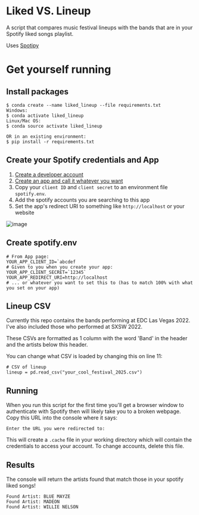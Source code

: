 # Liked VS. Lineup
A script that compares music festival lineups with the bands that are in your Spotify liked songs playlist.

Uses [Spotipy](https://github.com/plamere/spotipy)

# Get yourself running

## Install packages
```
$ conda create --name liked_lineup --file requirements.txt
Windows:
$ conda activate liked_lineup
Linux/Mac OS:
$ conda source activate liked_lineup

OR in an existing environment:
$ pip install -r requirements.txt
```

## Create your Spotify credentials and App
1. [Create a developer account](https://developer.spotify.com/)
2. [Create an app and call it whatever you want](https://developer.spotify.com/dashboard/applications)
3. Copy your `client ID` and `client secret` to an environment file `spotify.env`.
4. Add the spotify accounts you are searching to this app
5. Set the app's redirect URI to something like `http://localhost` or your website

![image](https://user-images.githubusercontent.com/30810522/160060609-d69ef7a6-c2c8-4ac7-9781-ffb141dbec33.png)

## Create spotify.env
```
# From App page:
YOUR_APP_CLIENT_ID=`abcdef
# Given to you when you create your app:
YOUR_APP_CLIENT_SECRET=`12345` 
YOUR_APP_REDIRECT_URI=http://localhost 
# ... or whatever you want to set this to (has to match 100% with what you set on your app)
```
## Lineup CSV
Currently this repo contains the bands performing at EDC Las Vegas 2022. I've also included those who performed at SXSW 2022.

These CSVs are formatted as 1 column with the word 'Band' in the header and the artists below this header.

You can change what CSV is loaded by changing this on line 11:
```
# CSV of lineup
lineup = pd.read_csv("your_cool_festival_2025.csv")
```

## Running
When you run this script for the first time you'll get a browser window to authenticate with Spotify then will likely take you to a broken webpage. Copy this URL into the console where it says:
```
Enter the URL you were redirected to: 
```
This will create a `.cache` file in your working directory which will contain the credentials to access your account. To change accounts, delete this file.

## Results
The console will return the artists found that match those in your spotify liked songs!

```
Found Artist: BLUE MAYZE
Found Artist: MADEON 
Found Artist: WILLIE NELSON
```
